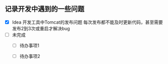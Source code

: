 ## 记录开发中遇到的一些问题 
- [x] Idea 开发工具中Tomcat的发布问题 
每次发布都不能及时更新代码，甚至需要发布2到3次或重启才解决bug
- [ ] 未完成 
    - [ ] 待办事项1
    - [ ] 待办事项2


